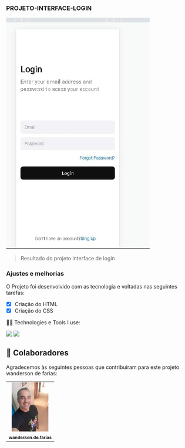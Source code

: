 ### PROJETO-INTERFACE-LOGIN

<img src="./assets/logo.jpg" alt="logo jpg">

>Resultado do projeto interface de login

### Ajustes e melhorias

O Projeto foi desenvolvido com as tecnologia e voltadas nas seguintes tarefas:

- [x] Criação do HTML
- [x] Criação do CSS

 🧑‍💻 Technologies e Tools I use:
 <div>
 <img src="https://img.shields.io/badge/HTML5-E34F26?style=for-the-badge&logo=html5&logoColor=white">
 
 <img src="https://img.shields.io/badge/CSS3-1572B6?style=for-the-badge&logo=css3&logoColor=white">
 </div>




## 🤝 Colaboradores

Agradecemos às seguintes pessoas que contribuíram para este projeto wanderson de farias:

<table>
  <tr>
    <td align="center">
      <a href="#">
        <img src="./assets/foto.jpg" width="100px;" alt="Foto do wanderson de farias"/><br>
        <sub>
          <b>wanderson de farias</b>
        </sub>
      </a>
    </td>
    

  </tr>
</table>


